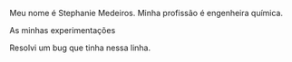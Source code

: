 Meu nome é Stephanie Medeiros.
Minha profissão é engenheira química.

As minhas experimentações

Resolvi um bug que tinha nessa linha.